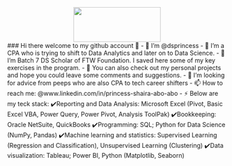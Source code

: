 

<div align="center">
  <img src="https://media.giphy.com/media/3osxYc2axjCJNsCXyE/giphy.gif" width="200" height="80"/>
</div>
### Hi there welcome to my github account 👋
- 🫅 I’m @dsprincess
- 👀 I’m a CPA who is trying to shift to Data Analytics and later on to Data Science.
- 🌱 I’m Batch 7 DS Scholar of FTW Foundation. I saved here some of my key exercises in the program.
- 🔭 You can also check out my personal projects and hope you could leave some comments and suggestions.
- 🤔 I’m looking for advice from peeps who are also CPA to tech career shifters
- 📫 How to reach me: @www.linkedin.com/in/princess-shaira-abo-abo
- ⚡ Below are my teck stack:
    ✔️Reporting and Data Analysis: Microsoft Excel (Pivot, Basic Excel VBA, Power Query, Power Pivot, Analysis ToolPak)
    ✔️Bookkeeping: Oracle NetSuite, QuickBooks
    ✔️Programming: SQL; Python for Data Science (NumPy, Pandas)
    ✔️Machine learning and statistics: Supervised Learning (Regression and Classification), Unsupervised Learning (Clustering)
    ✔️Data visualization: Tableau; Power BI, Python (Matplotlib, Seaborn)



<!--
**dsprincess/dsprincess** is a ✨ _special_ ✨ repository because its `README.md` (this file) appears on your GitHub profile.

Here are some ideas to get you started:

- 🔭 I’m currently working on ...
- 🌱 I’m currently learning ...
- 👯 I’m looking to collaborate on ...
- 🤔 I’m looking for help with ...
- 💬 Ask me about ...
- 📫 How to reach me: ...
- 😄 Pronouns: ...
- ⚡ Fun fact: ...
-->

